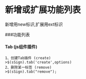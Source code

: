 新增或扩展功能列表
====================
新增用new标识,扩展用ext标识

###功能列表
#### Tab (js组件插件)
	1、创建Tab插件 (create)
	>$(sSign).tab('create',options)
	2、删除某一标签 (remove)
	>$(sSign).tab("remove");